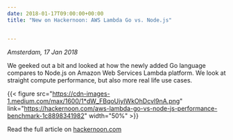 ```yaml
---
date: 2018-01-17T09:00:00+00:00
title: "New on Hackernoon: AWS Lambda Go vs. Node.js"


---
```

*Amsterdam, 17 Jan 2018*

We geeked out a bit and looked at how the newly added Go language compares to Node.js on Amazon Web Services
Lambda platform. We look at straight compute performance, but also more real life use cases.

{{< figure src="https://cdn-images-1.medium.com/max/1600/1*dW_FBqoUjyIWkOhDcvl9nA.png" link="https://hackernoon.com/aws-lambda-go-vs-node-js-performance-benchmark-1c8898341982" width="50%" >}}


Read the full article on [hackernoon.com](https://hackernoon.com/aws-lambda-go-vs-node-js-performance-benchmark-1c8898341982)

<!--more-->
